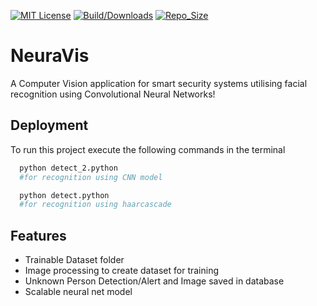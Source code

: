 
[![MIT License](https://img.shields.io/badge/License-MIT-green.svg)](https://choosealicense.com/licenses/mit/)
[![Build/Downloads](https://img.shields.io/github/downloads/ag-wnl/NeuraVis/total?style=plastic)](https://github.com/ag-wnl/NeuraVis)
[![Repo_Size](https://img.shields.io/github/repo-size/ag-wnl/NeuraVis)](https://github.com/ag-wnl/NeuraVis)


# NeuraVis


A Computer Vision application for smart security systems utilising facial recognition using Convolutional Neural Networks!


## Deployment

To run this project execute the following commands in the terminal

```bash
  python detect_2.python
  #for recognition using CNN model
```

```bash
  python detect.python
  #for recognition using haarcascade 
```


## Features

- Trainable Dataset folder 
- Image processing to create dataset for training
- Unknown Person Detection/Alert and Image saved in database
- Scalable neural net model

